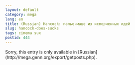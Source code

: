 ```yaml
---
layout: default
category: mega
lang: en
title: (Russian) Hancock: папье-маше из испорченных идей
slug: hancock-does-sucks
tags: cinema sux 
postid: 444
---
```

<p>Sorry, this entry is only available in [Russian](http://mega.genn.org/export/getposts.php).</p>